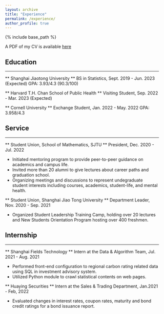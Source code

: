 ```yaml
---
layout: archive
title: "Experience"
permalink: /experience/
author_profile: true
---
```

{% include base_path %}

A PDF of my CV is available [here](http://yiiihan.github.io/files/CV_YiHan_1026.pdf)

<!-- <embed src="http://yiiihan.github.io/files/CV_YiHan_1026.pdf" width="650" height="1800" type='application/pdf'> -->

## Education
---
** Shanghai Jiaotong University **
BS in Statistics, Sept. 2019 - Jun. 2023 (Expected)
GPA: 3.93/4.3 (90.3/100)

** Harvard T.H. Chan School of Public Health **
Visiting Student, Sep. 2022 - Mar. 2023 (Expected)

** Cornell University **
Exchange Student, Jan. 2022 - May. 2022 
GPA: 3.958/4.3 


## Service
---
** Student Union, School of Mathematics, SJTU **
President, Dec. 2020 - Jul. 2022 
- Initiated mentoring program to provide peer-to-peer guidance on academics and campus life.
- Invited more than 20 alumni to give lectures about career paths and graduation school.
- Organizing meetings and discussions to represent undegraduate student interests including courses, academics, student-life, and mental health.

** Student Union, Shanghai Jiao Tong University **
Department Leader, Nov. 2020 - Sep. 2021
- Organized Student Leadership Training Camp, holding over 20 lectures and New Students Orientation Program hosting over 400 freshmen.

## Internship
---
** Shanghai Fields Technology **
Intern at the Data & Algorithm Team, Jul. 2021 - Aug. 2021
- Performed front-end configuration to regional carbon rating related data using SQL in investment advisory system.
- Utilized Python module to crawl statistical contents on web pages.

** Huaying Securities **
Intern at the Sales & Trading Department, Jan.2021 - Feb, 2022
- Evaluated changes in interest rates, coupon rates, maturity and bond credit ratings for a bond issuance report.



